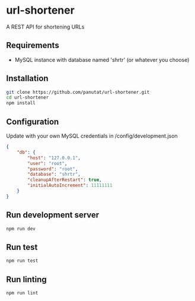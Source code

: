 # url-shortener
A REST API for shortening URLs

## Requirements

* MySQL instance with database named 'shrtr' (or whatever you choose)

## Installation

```sh
git clone https://github.com/panutat/url-shortener.git
cd url-shortener
npm install
```
## Configuration

Update with your own MySQL credentials in /config/development.json

```json
{
    "db": {
        "host": "127.0.0.1",
        "user": "root",
        "password": "root",
        "database": "shrtr",
        "cleanupAfterRestart": true,
        "initialAutoIncrement": 11111111
    }
}
```

## Run development server

```sh
npm run dev
```

## Run test

```sh
npm run test
```

## Run linting

```sh
npm run lint
```
